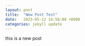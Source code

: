 ```yaml
---
layout: post
title:  "New Post Test"
date:   2023-05-12 14:58:08 +0900
categories: jekyll update
---
```

this is a new post
